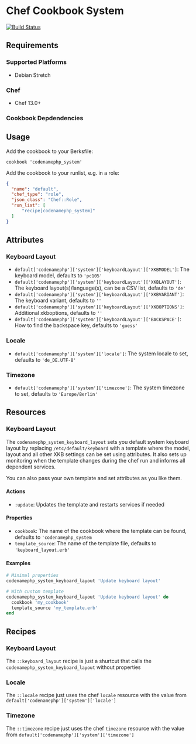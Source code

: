 # Chef Cookbook System
[![Build Status](https://travis-ci.com/codenamephp/chef.cookbook.system.svg?branch=master)](https://travis-ci.com/codenamephp/chef.cookbook.system)

## Requirements

### Supported Platforms

- Debian Stretch

### Chef

- Chef 13.0+

### Cookbook Depdendencies

## Usage

Add the cookbook to your Berksfile:

```
cookbook 'codenamephp_system'
```

Add the cookbook to your runlist, e.g. in a role:


```json
{
  "name": "default",
  "chef_type": "role",
  "json_class": "Chef::Role",
  "run_list": [
	  "recipe[codenamephp_system]"
  ]
}
```

## Attributes

### Keyboard Layout
- `default['codenamephp']['system']['keyboardLayout']['XKBMODEL']`: The keyboard model, defaults to `'pc105'`
- `default['codenamephp']['system']['keyboardLayout']['XKBLAYOUT']`: The keyboard layout(s)/language(s), can be a CSV list, defaults to `'de'`
- `default['codenamephp']['system']['keyboardLayout']['XKBVARIANT']`: The keyboard variant, defaults to `''`
- `default['codenamephp']['system']['keyboardLayout']['XKBOPTIONS']`: Additional xkboptions, defaults to `''`
- `default['codenamephp']['system']['keyboardLayout']['BACKSPACE']`: How to find the backspace key, defaults to `'guess'`

### Locale
- `default['codenamephp']['system']['locale']`: The system locale to set, defaults to `'de_DE.UTF-8'`

### Timezone
- `default['codenamephp']['system']['timezone']`: The system timezone to set, defaults to `'Europe/Berlin'`

## Resources
### Keyboard Layout
The `codenamephp_system_keyboard_layout` sets you default system keyboard layout by replacing `/etc/default/keyboard` with a template where the model,
layout and all other XKB settings can be set using attributes. It also sets up monitoring when the template changes during the chef run and informs
all dependent services.

You can also pass your own template and set attributes as you like them.

#### Actions
- `:update`: Updates the template and restarts services if needed

#### Properties
- `cookbook`: The name of the cookbook where the template can be found, defaults to `'codenamephp_system`
- `template_source`: The name of the template file, defaults to `'keyboard_layout.erb'`

#### Examples
```ruby
# Minimal properties
codenamephp_system_keyboard_layout 'Update keyboard layout'

# With custom template
codenamephp_system_keyboard_layout 'Update keyboard layout' do
  cookbook 'my_cookbook'
  template_source 'my_template.erb'
end
```

## Recipes
### Keyboard Layout
The `::keyboard_layout` recipe is just a shurtcut that calls the `codenamephp_system_keyboard_layout` without properties

### Locale
The `::locale` recipe just uses the chef `locale` resource with the value from `default['codenamephp']['system']['locale']`

### Timezone
The `::timezone` recipe just uses the chef `timezone` resource with the value from `default['codenamephp']['system']['timezone']`